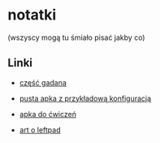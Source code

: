 # notatki

(wszyscy mogą tu śmiało pisać jakby co)

## Linki

- [część gadana](https://app.simplenote.com/publish/b8m85T)
- [pusta apka z przykładową konfiguracją](https://github.com/naugtur/training-app)
- [apka do ćwiczeń](https://github.com/naugtur/example-unmaintainable-app)

- [art o leftpad](http://www.haneycodes.net/npm-left-pad-have-we-forgotten-how-to-program/)

